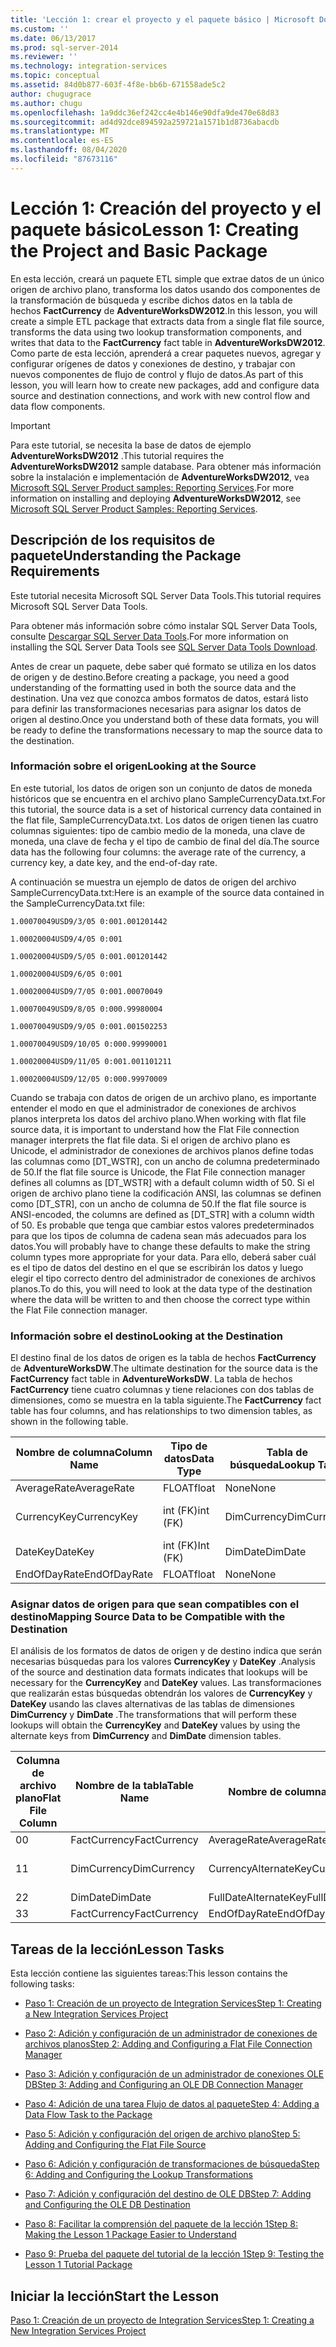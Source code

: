 ```yaml
---
title: 'Lección 1: crear el proyecto y el paquete básico | Microsoft Docs'
ms.custom: ''
ms.date: 06/13/2017
ms.prod: sql-server-2014
ms.reviewer: ''
ms.technology: integration-services
ms.topic: conceptual
ms.assetid: 84d0b877-603f-4f8e-bb6b-671558ade5c2
author: chugugrace
ms.author: chugu
ms.openlocfilehash: 1a9ddc36ef242cc4e4b146e90dfa9de470e68d83
ms.sourcegitcommit: ad4d92dce894592a259721a1571b1d8736abacdb
ms.translationtype: MT
ms.contentlocale: es-ES
ms.lasthandoff: 08/04/2020
ms.locfileid: "87673116"
---
```

# <a name="lesson-1-creating-the-project-and-basic-package"></a><span data-ttu-id="c3d0d-102">Lección 1: Creación del proyecto y el paquete básico</span><span class="sxs-lookup"><span data-stu-id="c3d0d-102">Lesson 1: Creating the Project and Basic Package</span></span>
  <span data-ttu-id="c3d0d-103">En esta lección, creará un paquete ETL simple que extrae datos de un único origen de archivo plano, transforma los datos usando dos componentes de la transformación de búsqueda y escribe dichos datos en la tabla de hechos **FactCurrency** de **AdventureWorksDW2012**.</span><span class="sxs-lookup"><span data-stu-id="c3d0d-103">In this lesson, you will create a simple ETL package that extracts data from a single flat file source, transforms the data using two lookup transformation components, and writes that data to the **FactCurrency** fact table in **AdventureWorksDW2012**.</span></span> <span data-ttu-id="c3d0d-104">Como parte de esta lección, aprenderá a crear paquetes nuevos, agregar y configurar orígenes de datos y conexiones de destino, y trabajar con nuevos componentes de flujo de control y flujo de datos.</span><span class="sxs-lookup"><span data-stu-id="c3d0d-104">As part of this lesson, you will learn how to create new packages, add and configure data source and destination connections, and work with new control flow and data flow components.</span></span>  
  
> [!IMPORTANT]  
>  <span data-ttu-id="c3d0d-105">Para este tutorial, se necesita la base de datos de ejemplo **AdventureWorksDW2012** .</span><span class="sxs-lookup"><span data-stu-id="c3d0d-105">This tutorial requires the **AdventureWorksDW2012** sample database.</span></span> <span data-ttu-id="c3d0d-106">Para obtener más información sobre la instalación e implementación de **AdventureWorksDW2012**, vea [Microsoft SQL Server Product samples: Reporting Services](https://archive.codeplex.com/?p=msftrsprodsamples).</span><span class="sxs-lookup"><span data-stu-id="c3d0d-106">For more information on installing and deploying **AdventureWorksDW2012**, see [Microsoft SQL Server Product Samples: Reporting Services](https://archive.codeplex.com/?p=msftrsprodsamples).</span></span>  
  
## <a name="understanding-the-package-requirements"></a><span data-ttu-id="c3d0d-107">Descripción de los requisitos de paquete</span><span class="sxs-lookup"><span data-stu-id="c3d0d-107">Understanding the Package Requirements</span></span>  
 <span data-ttu-id="c3d0d-108">Este tutorial necesita Microsoft SQL Server Data Tools.</span><span class="sxs-lookup"><span data-stu-id="c3d0d-108">This tutorial requires Microsoft SQL Server Data Tools.</span></span>  
  
 <span data-ttu-id="c3d0d-109">Para obtener más información sobre cómo instalar SQL Server Data Tools, consulte [Descargar SQL Server Data Tools](https://docs.microsoft.com/sql/ssdt/download-sql-server-data-tools-ssdt?view=sql-server-2017).</span><span class="sxs-lookup"><span data-stu-id="c3d0d-109">For more information on installing the SQL Server Data Tools see [SQL Server Data Tools Download](https://docs.microsoft.com/sql/ssdt/download-sql-server-data-tools-ssdt?view=sql-server-2017).</span></span>  
  
 <span data-ttu-id="c3d0d-110">Antes de crear un paquete, debe saber qué formato se utiliza en los datos de origen y de destino.</span><span class="sxs-lookup"><span data-stu-id="c3d0d-110">Before creating a package, you need a good understanding of the formatting used in both the source data and the destination.</span></span> <span data-ttu-id="c3d0d-111">Una vez que conozca ambos formatos de datos, estará listo para definir las transformaciones necesarias para asignar los datos de origen al destino.</span><span class="sxs-lookup"><span data-stu-id="c3d0d-111">Once you understand both of these data formats, you will be ready to define the transformations necessary to map the source data to the destination.</span></span>  
  
### <a name="looking-at-the-source"></a><span data-ttu-id="c3d0d-112">Información sobre el origen</span><span class="sxs-lookup"><span data-stu-id="c3d0d-112">Looking at the Source</span></span>  
 <span data-ttu-id="c3d0d-113">En este tutorial, los datos de origen son un conjunto de datos de moneda históricos que se encuentra en el archivo plano SampleCurrencyData.txt.</span><span class="sxs-lookup"><span data-stu-id="c3d0d-113">For this tutorial, the source data is a set of historical currency data contained in the flat file, SampleCurrencyData.txt.</span></span> <span data-ttu-id="c3d0d-114">Los datos de origen tienen las cuatro columnas siguientes: tipo de cambio medio de la moneda, una clave de moneda, una clave de fecha y el tipo de cambio de final del día.</span><span class="sxs-lookup"><span data-stu-id="c3d0d-114">The source data has the following four columns: the average rate of the currency, a currency key, a date key, and the end-of-day rate.</span></span>  
  
 <span data-ttu-id="c3d0d-115">A continuación se muestra un ejemplo de datos de origen del archivo SampleCurrencyData.txt:</span><span class="sxs-lookup"><span data-stu-id="c3d0d-115">Here is an example of the source data contained in the SampleCurrencyData.txt file:</span></span>  
  
 `1.00070049USD9/3/05 0:001.001201442`  
  
 `1.00020004USD9/4/05 0:001`  
  
 `1.00020004USD9/5/05 0:001.001201442`  
  
 `1.00020004USD9/6/05 0:001`  
  
 `1.00020004USD9/7/05 0:001.00070049`  
  
 `1.00070049USD9/8/05 0:000.99980004`  
  
 `1.00070049USD9/9/05 0:001.001502253`  
  
 `1.00070049USD9/10/05 0:000.99990001`  
  
 `1.00020004USD9/11/05 0:001.001101211`  
  
 `1.00020004USD9/12/05 0:000.99970009`  
  
 <span data-ttu-id="c3d0d-116">Cuando se trabaja con datos de origen de un archivo plano, es importante entender el modo en que el administrador de conexiones de archivos planos interpreta los datos del archivo plano.</span><span class="sxs-lookup"><span data-stu-id="c3d0d-116">When working with flat file source data, it is important to understand how the Flat File connection manager interprets the flat file data.</span></span> <span data-ttu-id="c3d0d-117">Si el origen de archivo plano es Unicode, el administrador de conexiones de archivos planos define todas las columnas como [DT_WSTR], con un ancho de columna predeterminado de 50.</span><span class="sxs-lookup"><span data-stu-id="c3d0d-117">If the flat file source is Unicode, the Flat File connection manager defines all columns as [DT_WSTR] with a default column width of 50.</span></span> <span data-ttu-id="c3d0d-118">Si el origen de archivo plano tiene la codificación ANSI, las columnas se definen como [DT_STR], con un ancho de columna de 50.</span><span class="sxs-lookup"><span data-stu-id="c3d0d-118">If the flat file source is ANSI-encoded, the columns are defined as [DT_STR] with a column width of 50.</span></span> <span data-ttu-id="c3d0d-119">Es probable que tenga que cambiar estos valores predeterminados para que los tipos de columna de cadena sean más adecuados para los datos.</span><span class="sxs-lookup"><span data-stu-id="c3d0d-119">You will probably have to change these defaults to make the string column types more appropriate for your data.</span></span> <span data-ttu-id="c3d0d-120">Para ello, deberá saber cuál es el tipo de datos del destino en el que se escribirán los datos y luego elegir el tipo correcto dentro del administrador de conexiones de archivos planos.</span><span class="sxs-lookup"><span data-stu-id="c3d0d-120">To do this, you will need to look at the data type of the destination where the data will be written to and then choose the correct type within the Flat File connection manager.</span></span>  
  
### <a name="looking-at-the-destination"></a><span data-ttu-id="c3d0d-121">Información sobre el destino</span><span class="sxs-lookup"><span data-stu-id="c3d0d-121">Looking at the Destination</span></span>  
 <span data-ttu-id="c3d0d-122">El destino final de los datos de origen es la tabla de hechos **FactCurrency** de **AdventureWorksDW**.</span><span class="sxs-lookup"><span data-stu-id="c3d0d-122">The ultimate destination for the source data is the **FactCurrency** fact table in **AdventureWorksDW**.</span></span> <span data-ttu-id="c3d0d-123">La tabla de hechos **FactCurrency** tiene cuatro columnas y tiene relaciones con dos tablas de dimensiones, como se muestra en la tabla siguiente.</span><span class="sxs-lookup"><span data-stu-id="c3d0d-123">The **FactCurrency** fact table has four columns, and has relationships to two dimension tables, as shown in the following table.</span></span>  
  
|<span data-ttu-id="c3d0d-124">Nombre de columna</span><span class="sxs-lookup"><span data-stu-id="c3d0d-124">Column Name</span></span>|<span data-ttu-id="c3d0d-125">Tipo de datos</span><span class="sxs-lookup"><span data-stu-id="c3d0d-125">Data Type</span></span>|<span data-ttu-id="c3d0d-126">Tabla de búsqueda</span><span class="sxs-lookup"><span data-stu-id="c3d0d-126">Lookup Table</span></span>|<span data-ttu-id="c3d0d-127">columna de búsqueda</span><span class="sxs-lookup"><span data-stu-id="c3d0d-127">Lookup Column</span></span>|  
|-----------------|---------------|------------------|-------------------|  
|<span data-ttu-id="c3d0d-128">AverageRate</span><span class="sxs-lookup"><span data-stu-id="c3d0d-128">AverageRate</span></span>|<span data-ttu-id="c3d0d-129">FLOAT</span><span class="sxs-lookup"><span data-stu-id="c3d0d-129">float</span></span>|<span data-ttu-id="c3d0d-130">None</span><span class="sxs-lookup"><span data-stu-id="c3d0d-130">None</span></span>|<span data-ttu-id="c3d0d-131">None</span><span class="sxs-lookup"><span data-stu-id="c3d0d-131">None</span></span>|  
|<span data-ttu-id="c3d0d-132">CurrencyKey</span><span class="sxs-lookup"><span data-stu-id="c3d0d-132">CurrencyKey</span></span>|<span data-ttu-id="c3d0d-133">int (FK)</span><span class="sxs-lookup"><span data-stu-id="c3d0d-133">int (FK)</span></span>|<span data-ttu-id="c3d0d-134">DimCurrency</span><span class="sxs-lookup"><span data-stu-id="c3d0d-134">DimCurrency</span></span>|<span data-ttu-id="c3d0d-135">CurrencyKey (PK)</span><span class="sxs-lookup"><span data-stu-id="c3d0d-135">CurrencyKey (PK)</span></span>|  
|<span data-ttu-id="c3d0d-136">DateKey</span><span class="sxs-lookup"><span data-stu-id="c3d0d-136">DateKey</span></span>|<span data-ttu-id="c3d0d-137">int (FK)</span><span class="sxs-lookup"><span data-stu-id="c3d0d-137">Int (FK)</span></span>|<span data-ttu-id="c3d0d-138">DimDate</span><span class="sxs-lookup"><span data-stu-id="c3d0d-138">DimDate</span></span>|<span data-ttu-id="c3d0d-139">DateKey (PK)</span><span class="sxs-lookup"><span data-stu-id="c3d0d-139">DateKey (PK)</span></span>|  
|<span data-ttu-id="c3d0d-140">EndOfDayRate</span><span class="sxs-lookup"><span data-stu-id="c3d0d-140">EndOfDayRate</span></span>|<span data-ttu-id="c3d0d-141">FLOAT</span><span class="sxs-lookup"><span data-stu-id="c3d0d-141">float</span></span>|<span data-ttu-id="c3d0d-142">None</span><span class="sxs-lookup"><span data-stu-id="c3d0d-142">None</span></span>|<span data-ttu-id="c3d0d-143">None</span><span class="sxs-lookup"><span data-stu-id="c3d0d-143">None</span></span>|  
  
### <a name="mapping-source-data-to-be-compatible-with-the-destination"></a><span data-ttu-id="c3d0d-144">Asignar datos de origen para que sean compatibles con el destino</span><span class="sxs-lookup"><span data-stu-id="c3d0d-144">Mapping Source Data to be Compatible with the Destination</span></span>  
 <span data-ttu-id="c3d0d-145">El análisis de los formatos de datos de origen y de destino indica que serán necesarias búsquedas para los valores **CurrencyKey** y **DateKey** .</span><span class="sxs-lookup"><span data-stu-id="c3d0d-145">Analysis of the source and destination data formats indicates that lookups will be necessary for the **CurrencyKey** and **DateKey** values.</span></span> <span data-ttu-id="c3d0d-146">Las transformaciones que realizarán estas búsquedas obtendrán los valores de **CurrencyKey** y **DateKey** usando las claves alternativas de las tablas de dimensiones **DimCurrency** y **DimDate** .</span><span class="sxs-lookup"><span data-stu-id="c3d0d-146">The transformations that will perform these lookups will obtain the **CurrencyKey** and **DateKey** values by using the alternate keys from **DimCurrency** and **DimDate** dimension tables.</span></span>  
  
|<span data-ttu-id="c3d0d-147">Columna de archivo plano</span><span class="sxs-lookup"><span data-stu-id="c3d0d-147">Flat File Column</span></span>|<span data-ttu-id="c3d0d-148">Nombre de la tabla</span><span class="sxs-lookup"><span data-stu-id="c3d0d-148">Table Name</span></span>|<span data-ttu-id="c3d0d-149">Nombre de columna</span><span class="sxs-lookup"><span data-stu-id="c3d0d-149">Column Name</span></span>|<span data-ttu-id="c3d0d-150">Tipo de datos</span><span class="sxs-lookup"><span data-stu-id="c3d0d-150">Data Type</span></span>|  
|----------------------|----------------|-----------------|---------------|  
|<span data-ttu-id="c3d0d-151">0</span><span class="sxs-lookup"><span data-stu-id="c3d0d-151">0</span></span>|<span data-ttu-id="c3d0d-152">FactCurrency</span><span class="sxs-lookup"><span data-stu-id="c3d0d-152">FactCurrency</span></span>|<span data-ttu-id="c3d0d-153">AverageRate</span><span class="sxs-lookup"><span data-stu-id="c3d0d-153">AverageRate</span></span>|<span data-ttu-id="c3d0d-154">FLOAT</span><span class="sxs-lookup"><span data-stu-id="c3d0d-154">float</span></span>|  
|<span data-ttu-id="c3d0d-155">1</span><span class="sxs-lookup"><span data-stu-id="c3d0d-155">1</span></span>|<span data-ttu-id="c3d0d-156">DimCurrency</span><span class="sxs-lookup"><span data-stu-id="c3d0d-156">DimCurrency</span></span>|<span data-ttu-id="c3d0d-157">CurrencyAlternateKey</span><span class="sxs-lookup"><span data-stu-id="c3d0d-157">CurrencyAlternateKey</span></span>|<span data-ttu-id="c3d0d-158">nchar (3)</span><span class="sxs-lookup"><span data-stu-id="c3d0d-158">nchar (3)</span></span>|  
|<span data-ttu-id="c3d0d-159">2</span><span class="sxs-lookup"><span data-stu-id="c3d0d-159">2</span></span>|<span data-ttu-id="c3d0d-160">DimDate</span><span class="sxs-lookup"><span data-stu-id="c3d0d-160">DimDate</span></span>|<span data-ttu-id="c3d0d-161">FullDateAlternateKey</span><span class="sxs-lookup"><span data-stu-id="c3d0d-161">FullDateAlternateKey</span></span>|<span data-ttu-id="c3d0d-162">date</span><span class="sxs-lookup"><span data-stu-id="c3d0d-162">date</span></span>|  
|<span data-ttu-id="c3d0d-163">3</span><span class="sxs-lookup"><span data-stu-id="c3d0d-163">3</span></span>|<span data-ttu-id="c3d0d-164">FactCurrency</span><span class="sxs-lookup"><span data-stu-id="c3d0d-164">FactCurrency</span></span>|<span data-ttu-id="c3d0d-165">EndOfDayRate</span><span class="sxs-lookup"><span data-stu-id="c3d0d-165">EndOfDayRate</span></span>|<span data-ttu-id="c3d0d-166">FLOAT</span><span class="sxs-lookup"><span data-stu-id="c3d0d-166">float</span></span>|  
  
## <a name="lesson-tasks"></a><span data-ttu-id="c3d0d-167">Tareas de la lección</span><span class="sxs-lookup"><span data-stu-id="c3d0d-167">Lesson Tasks</span></span>  
 <span data-ttu-id="c3d0d-168">Esta lección contiene las siguientes tareas:</span><span class="sxs-lookup"><span data-stu-id="c3d0d-168">This lesson contains the following tasks:</span></span>  
  
-   [<span data-ttu-id="c3d0d-169">Paso 1: Creación de un proyecto de Integration Services</span><span class="sxs-lookup"><span data-stu-id="c3d0d-169">Step 1: Creating a New Integration Services Project</span></span>](lesson-1-1-creating-a-new-integration-services-project.md)  
  
-   [<span data-ttu-id="c3d0d-170">Paso 2: Adición y configuración de un administrador de conexiones de archivos planos</span><span class="sxs-lookup"><span data-stu-id="c3d0d-170">Step 2: Adding and Configuring a Flat File Connection Manager</span></span>](lesson-1-2-adding-and-configuring-a-flat-file-connection-manager.md)  
  
-   [<span data-ttu-id="c3d0d-171">Paso 3: Adición y configuración de un administrador de conexiones OLE DB</span><span class="sxs-lookup"><span data-stu-id="c3d0d-171">Step 3: Adding and Configuring an OLE DB Connection Manager</span></span>](lesson-1-3-adding-and-configuring-an-ole-db-connection-manager.md)  
  
-   [<span data-ttu-id="c3d0d-172">Paso 4: Adición de una tarea Flujo de datos al paquete</span><span class="sxs-lookup"><span data-stu-id="c3d0d-172">Step 4: Adding a Data Flow Task to the Package</span></span>](lesson-1-4-adding-a-data-flow-task-to-the-package.md)  
  
-   [<span data-ttu-id="c3d0d-173">Paso 5: Adición y configuración del origen de archivo plano</span><span class="sxs-lookup"><span data-stu-id="c3d0d-173">Step 5: Adding and Configuring the Flat File Source</span></span>](lesson-1-5-adding-and-configuring-the-flat-file-source.md)  
  
-   [<span data-ttu-id="c3d0d-174">Paso 6: Adición y configuración de transformaciones de búsqueda</span><span class="sxs-lookup"><span data-stu-id="c3d0d-174">Step 6: Adding and Configuring the Lookup Transformations</span></span>](lesson-1-6-adding-and-configuring-the-lookup-transformations.md)  
  
-   [<span data-ttu-id="c3d0d-175">Paso 7: Adición y configuración del destino de OLE DB</span><span class="sxs-lookup"><span data-stu-id="c3d0d-175">Step 7: Adding and Configuring the OLE DB Destination</span></span>](lesson-1-7-adding-and-configuring-the-ole-db-destination.md)  
  
-   [<span data-ttu-id="c3d0d-176">Paso 8: Facilitar la comprensión del paquete de la lección 1</span><span class="sxs-lookup"><span data-stu-id="c3d0d-176">Step 8: Making the Lesson 1 Package Easier to Understand</span></span>](lesson-1-8-making-the-lesson-1-package-easier-to-understand.md)  
  
-   [<span data-ttu-id="c3d0d-177">Paso 9: Prueba del paquete del tutorial de la lección 1</span><span class="sxs-lookup"><span data-stu-id="c3d0d-177">Step 9: Testing the Lesson 1 Tutorial Package</span></span>](lesson-1-9-testing-the-lesson-1-tutorial-package.md)  
  
## <a name="start-the-lesson"></a><span data-ttu-id="c3d0d-178">Iniciar la lección</span><span class="sxs-lookup"><span data-stu-id="c3d0d-178">Start the Lesson</span></span>  
 [<span data-ttu-id="c3d0d-179">Paso 1: Creación de un proyecto de Integration Services</span><span class="sxs-lookup"><span data-stu-id="c3d0d-179">Step 1: Creating a New Integration Services Project</span></span>](lesson-1-1-creating-a-new-integration-services-project.md)  
  
  
